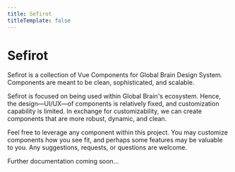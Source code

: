 ```yaml
---
title: Sefirot
titleTemplate: false
---
```


# Sefirot

Sefirot is a collection of Vue Components for Global Brain Design System. Components are meant to be clean, sophisticated, and scalable.

Sefirot is focused on being used within Global Brain's ecosystem. Hence, the design—UI/UX—of components is relatively fixed, and customization capability is limited. In exchange for customizability, we can create components that are more robust, dynamic, and clean.

Feel free to leverage any component within this project. You may customize components how you see fit, and perhaps some features may be valuable to you. Any suggestions, requests, or questions are welcome.

Further documentation coming soon...
